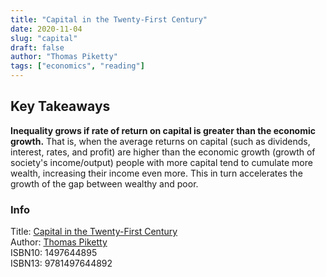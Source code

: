 ```yaml
---
title: "Capital in the Twenty-First Century"
date: 2020-11-04
slug: "capital"
draft: false
author: "Thomas Piketty"
tags: ["economics", "reading"]
---
```


## Key Takeaways

**Inequality grows if rate of return on capital is greater than the economic
growth.** That is, when the average returns on capital (such as dividends,
interest, rates, and profit) are higher than the economic growth (growth of society's
income/output) people with more capital tend to cumulate more wealth, increasing
their income even more. This in turn accelerates the growth of the gap between
wealthy and poor.

### Info

Title: [Capital in the Twenty-First Century](https://en.wikipedia.org/wiki/Capital_in_the_Twenty-First_Century)\
Author: [Thomas Piketty](https://en.wikipedia.org/wiki/John_Brooks_(writer))\
ISBN10: 1497644895\
ISBN13: 9781497644892
